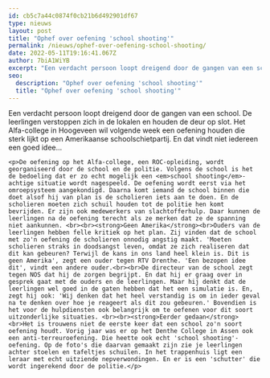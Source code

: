 ```yaml
---
id: cb5c7a44c0874f0cb21b6d492901df67
type: nieuws
layout: post
title: "Ophef over oefening 'school shooting'"
permalink: /nieuws/ophef-over-oefening-school-shooting/
date: 2022-05-11T19:16:41.067Z
author: 7biA1WiYB
excerpt: "Een verdacht persoon loopt dreigend door de gangen van een school. De leerlingen verstoppen zich in de lokalen en houden de deur op slot. Het Alfa-college in Hoogeveen wil volgende week een oefening houden die sterk lijkt op een Amerikaanse schoolschietpartij. En dat vindt niet iedereen een goed idee...  "
seo:
  description: "Ophef over oefening 'school shooting'"
  title: "Ophef over oefening 'school shooting'"
---
```

Een verdacht persoon loopt dreigend door de gangen van een school. De leerlingen verstoppen zich in de lokalen en houden de deur op slot. Het Alfa-college in Hoogeveen wil volgende week een oefening houden die sterk lijkt op een Amerikaanse schoolschietpartij. En dat vindt niet iedereen een goed idee...  

    <p>De oefening op het Alfa-college, een ROC-opleiding, wordt georganiseerd door de school en de politie. Volgens de school is het de bedoeling dat er zo echt mogelijk een <em>school shooting</em>-achtige situatie wordt nagespeeld. De oefening wordt eerst via het omroepsysteem aangekondigd. Daarna komt iemand de school binnen die doet alsof hij van plan is de scholieren iets aan te doen. En de scholieren moeten zich schuil houden tot de politie hen komt bevrijden. Er zijn ook medewerkers van slachtofferhulp. Daar kunnen de leerlingen na de oefening terecht als ze merken dat ze de spanning niet aankunnen. <br><br><strong>Geen Amerika</strong><br>Ouders van de leerlingen hebben felle kritiek op het plan. Zij vinden dat de school met zo'n oefening de scholieren onnodig angstig maakt. 'Moeten scholieren straks in doodsangst leven, omdat ze zich realiseren dat dit kan gebeuren? Terwijl de kans in ons land heel klein is. Dit is geen Amerika', zegt een ouder tegen RTV Drenthe. 'Een bezopen idee dit', vindt een andere ouder.<br><br>De directeur van de school zegt tegen NOS dat hij de zorgen begrijpt. En dat hij er graag over in gesprek gaat met de ouders en de leerlingen. Maar hij denkt dat de leerlingen wel goed in de gaten hebben dat het een simulatie is. En, zegt hij ook: 'Wij denken dat het heel verstandig is om in ieder geval na te denken over hoe je reageert als dit zou gebeuren.' Bovendien is het voor de hulpdiensten ook belangrijk om te oefenen voor dit soort uitzonderlijke situaties. <br><br><strong>Eerder gedaan</strong><br>Het is trouwens niet de eerste keer dat een school zo'n soort oefening houdt. Vorig jaar was er op het Denthe College in Assen ook een anti-terreuroefening. Die heette ook echt 'school shooting'-oefening. Op de foto's die daarvan gemaakt zijn zie je leerlingen achter stoelen en tafeltjes schuilen. In het trappenhuis ligt een leraar met echt uitziende nepverwondingen. En er is een 'schutter' die wordt ingerekend door de politie.</p>  
